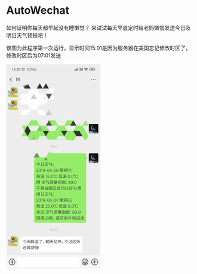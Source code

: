 # AutoWechat

如何证明你每天都早起没有睡懒觉？
来试试每天早晨定时给老妈微信发送今日及明日天气预报吧！

该图为此程序第一次运行，显示时间15:01是因为服务器在美国忘记修改时区了，修改时区后为07:01发送

<img src="https://github.com/Idealisten/AutoWechat/blob/master/images/screenshot.jpg" width="50%" height="50%">
